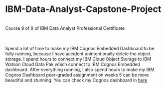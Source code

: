 # IBM-Data-Analyst-Capstone-Project
<br>
Course 9 of 9 of IBM Data Analyst Professional Certificate
<br><br><br>
<p>Spend a lot of time to make my IBM Cognos Embedded Dashboard to be fully running, because I have accident unintentionally delete the object storage. I spend hours to connect my IBM Cloud Object Storage to IBM Watson Cloud Data Pak which connect to IBM Cognos Embedded dashboard. After everything running, I also spend hours to make my IBM Cognos Dashboard peer-graded assignment on weeks 5 can be more beautiful and stunning. You can check my Cognos dashboard in <a href="https://eu-gb.dataplatform.cloud.ibm.com/dashboards/9af46cf1-0425-42e6-8cb5-abcad107a1d7/view/5128e138318c1fcd55b2d4e4079e2a017b352d58e0bbd603d5d47b4909357997f33a47c5c8794b0fdb160d35faee115a9c">here<a></p>
